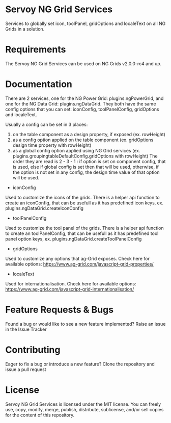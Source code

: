 # Servoy NG Grid Services

Services to globally set icon, toolPanel, gridOptions and localeText on all NG Grids in a solution.

# Requirements

The Servoy NG Grid Services can be used on NG Grids v2.0.0-rc4 and up.

# Documentation

There are 2 services, one for the NG Power Grid: plugins.ngPowerGrid, and one for
the NG Data Grid: plugins.ngDataGrid. They both have the same config options that
you can set: iconConfig, toolPanelConfig, gridOptions and localeText.

Usually a config can be set in 3 places:
 1. on the table component as a design property, if exposed (ex. rowHeight)
 2. as a config option applied on the table component (ex. gridOptions design time property with rowHeight)
 3. as a global config option applied using NG Grid services (ex. plugins.groupingtableDefaultConfig.gridOptions with rowHeight)
The order they are read is 2 - 3 - 1 : if option is set on component config, that is used, else if global config is set then that
will be used, otherwise, if the option is not set in any config, the design time value of that option will be used.


* iconConfig

Used to customize the icons of the grids. There is a helper api function to
create an iconConfig, that can be usefull as it has predefined icon keys, ex. plugins.ngDataGrid.createIconConfig

* toolPanelConfig

Used to customize the tool panel of the grids. There is a helper api function to
create an toolPanelConfig, that can be usefull as it has predefined tool panel option keys, ex. plugins.ngDataGrid.createToolPanelConfig

* gridOptions

Used to customize any options that ag-Grid exposes. Check here for available options: https://www.ag-grid.com/javascript-grid-properties/

* localeText

Used for internationalisation. Check here for available options: https://www.ag-grid.com/javascript-grid-internationalisation/

# Feature Requests & Bugs

Found a bug or would like to see a new feature implemented? Raise an issue in the Issue Tracker

# Contributing

Eager to fix a bug or introduce a new feature? Clone the repository and issue a pull request

# License

Servoy NG Grid Services is licensed under the MIT license. You can freely use, copy, modify, merge, publish, distribute, sublicense, and/or sell copies for the content of this repository.
